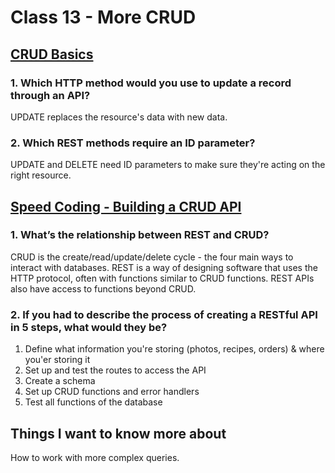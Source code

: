 # Class 13 - More CRUD

## [CRUD Basics](https://medium.com/geekculture/crud-operations-explained-2a44096e9c88)

### 1. Which HTTP method would you use to update a record through an API?

UPDATE replaces the resource's data with new data.

### 2. Which REST methods require an ID parameter?

UPDATE and DELETE need ID parameters to make sure they're acting on the right resource.

## [Speed Coding - Building a CRUD API](https://www.youtube.com/watch?v=EzNcBhSv1Wo)

### 1. What’s the relationship between REST and CRUD?

CRUD is the create/read/update/delete cycle - the four main ways to interact with databases. REST is a way of designing software that uses the HTTP protocol, often with functions similar to CRUD functions. REST APIs also have access to functions beyond CRUD.

### 2. If you had to describe the process of creating a RESTful API in 5 steps, what would they be?

1. Define what information you're storing (photos, recipes, orders) & where you'er storing it
2. Set up and test the routes to access the API
3. Create a schema
4. Set up CRUD functions and error handlers
5. Test all functions of the database

## Things I want to know more about

How to work with more complex queries.
